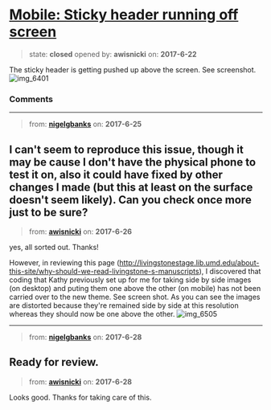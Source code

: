 # [Mobile: Sticky header running off screen](https://github.com/livingstoneonline/livingstoneonline/issues/147)

> state: **closed** opened by: **awisnicki** on: **2017-6-22**

The sticky header is getting pushed up above the screen. See screenshot.
![img_6401](https://user-images.githubusercontent.com/12518623/27430443-3c537e94-570e-11e7-8a97-b9131846ecb1.PNG)


### Comments

---
> from: [**nigelgbanks**](https://github.com/livingstoneonline/livingstoneonline/issues/147#issuecomment-310923751) on: **2017-6-25**

I can&#x27;t seem to reproduce this issue, though it may be cause I don&#x27;t have the physical phone to test it on, also it could have fixed by other changes I made (but this at least on the surface doesn&#x27;t seem likely). Can you check once more just to be sure?
---
> from: [**awisnicki**](https://github.com/livingstoneonline/livingstoneonline/issues/147#issuecomment-311071651) on: **2017-6-26**

yes, all sorted out. Thanks!

However, in reviewing this page (http://livingstonestage.lib.umd.edu/about-this-site/why-should-we-read-livingstone-s-manuscripts), I discovered that coding that Kathy previously set up for me for taking side by side images (on desktop) and puting them one above the other (on mobile) has not been carried over to the new theme. See screen shot. As you can see the images are distorted because they&#x27;re remained side by side at this resolution whereas they should now be one above the other.
![img_6505](https://user-images.githubusercontent.com/12518623/27543459-d639360e-5a4f-11e7-904b-da00a7d8825e.PNG)

---
> from: [**nigelgbanks**](https://github.com/livingstoneonline/livingstoneonline/issues/147#issuecomment-311633727) on: **2017-6-28**

Ready for review.
---
> from: [**awisnicki**](https://github.com/livingstoneonline/livingstoneonline/issues/147#issuecomment-311650007) on: **2017-6-28**

Looks good. Thanks for taking care of this.
